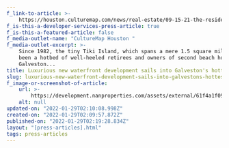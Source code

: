 ```yaml
---
f_link-to-article: >-
    https://houston.culturemap.com/news/real-estate/09-15-21-the-residences-at-tiki-island-galveston-for-sale-nan-properties/
f_is-this-a-developer-services-press-article: true
f_is-this-a-featured-article: false
f_media-outlet-name: "CultureMap Houston "
f_media-outlet-excerpt: >-
    Since 1982, the tiny Tiki Island, which spans a mere 1.5 square miles, has
    been a hotbed of well-heeled retirees and owners of second beach homes in
    Galveston...
title: Luxurious new waterfront development sails into Galveston's hottest island
slug: luxurious-new-waterfront-development-sails-into-galvestons-hottest-island-2
f_image-or-screenshot-of-article:
    url: >-
        https://development.nanproperties.com/assets/external/61f4a1f09374c148a126aeee_screen20shot202022-01-2120at2010.05.52%20AM.png
    alt: null
updated-on: "2022-01-29T02:10:08.998Z"
created-on: "2022-01-29T02:09:57.872Z"
published-on: "2022-01-29T02:19:28.834Z"
layout: "[press-articles].html"
tags: press-articles
---
```

